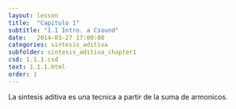```yaml
---
layout: lesson 
title:  "Capitulo 1"
subtitle: "1.1 Intro. a Csound"
date:   2014-03-27 17:00:00
categories: sintesis_aditiva 
subfolder: sintesis_aditiva_chapter1
csd: 1.1.1.csd
text: 1.1.1.html
order: 1
---
```

La sintesis aditiva es una tecnica a partir de la suma de armonicos.
